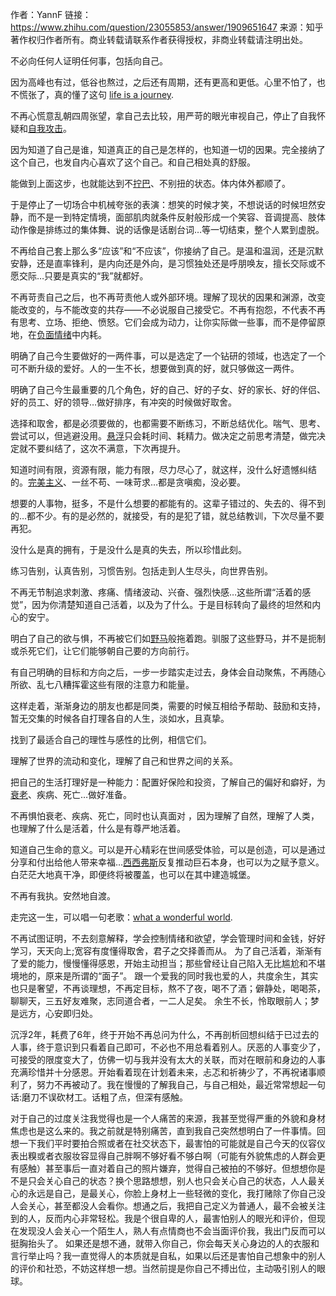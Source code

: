 作者：YannF
链接：https://www.zhihu.com/question/23055853/answer/1909651647
来源：知乎
著作权归作者所有。商业转载请联系作者获得授权，非商业转载请注明出处。



不必向任何人证明任何事，包括向自己。

因为高峰也有过，低谷也熬过，之后还有周期，还有更高和更低。心里不怕了，也不慌张了，真的懂了这句 [life is a journey](https://www.zhihu.com/search?q=life+is+a+journey&search_source=Entity&hybrid_search_source=Entity&hybrid_search_extra={"sourceType"%3A"answer"%2C"sourceId"%3A1909651647}). 

不再心慌意乱朝四周张望，拿自己去比较，用严苛的眼光审视自己，停止了自我怀疑和[自我攻击](https://www.zhihu.com/search?q=自我攻击&search_source=Entity&hybrid_search_source=Entity&hybrid_search_extra={"sourceType"%3A"answer"%2C"sourceId"%3A1909651647})。

因为知道了自己是谁，知道真正的自己是怎样的，也知道一切的因果。完全接纳了这个自己，也发自内心喜欢了这个自己。和自己相处真的舒服。

能做到上面这步，也就能达到不[拧巴](https://www.zhihu.com/search?q=拧巴&search_source=Entity&hybrid_search_source=Entity&hybrid_search_extra={"sourceType"%3A"answer"%2C"sourceId"%3A1909651647})、不别扭的状态。体内体外都顺了。

于是停止了一切场合中机械夸张的表演：想笑的时候才笑，不想说话的时候坦然安静，而不是一到特定情境，面部肌肉就条件反射般形成一个笑容、音调提高、肢体动作像是排练过的集体舞、说的话像是话剧台词…等一切结束，整个人累到虚脱。

不再给自己套上那么多“应该”和“不应该”，你接纳了自己。是温和温润，还是沉默安静，还是直率锋利，是内向还是外向，是习惯独处还是呼朋唤友，擅长交际或不愿交际…只要是真实的“我”就都好。

不再苛责自己之后，也不再苛责他人或外部环境。理解了现状的因果和渊源，改变能改变的，与不能改变的共存——不必说服自己接受它。不再有抱怨，不代表不再有思考、立场、拒绝、愤怒。它们会成为动力，让你实际做一些事，而不是停留原地，在[负面情绪](https://www.zhihu.com/search?q=负面情绪&search_source=Entity&hybrid_search_source=Entity&hybrid_search_extra={"sourceType"%3A"answer"%2C"sourceId"%3A1909651647})中内耗。

明确了自己今生要做好的一两件事，可以是选定了一个钻研的领域，也选定了一个可不断升级的爱好。人的一生不长，想要做到真的好，就只够做这一两件。

明确了自己今生最重要的几个角色，好的自己、好的子女、好的家长、好的伴侣、好的员工、好的领导…做好排序，有冲突的时候做好取舍。

选择和取舍，都是必须要做的，也都需要不断练习，不断总结优化。喘气、思考、尝试可以，但逃避没用。[悬浮](https://www.zhihu.com/search?q=悬浮&search_source=Entity&hybrid_search_source=Entity&hybrid_search_extra={"sourceType"%3A"answer"%2C"sourceId"%3A1909651647})只会耗时间、耗精力。做决定之前思考清楚，做完决定就不要纠结了，这次不满意，下次再提升。

知道时间有限，资源有限，能力有限，尽力尽心了，就这样，没什么好遗憾纠结的。[完美主义](https://www.zhihu.com/search?q=完美主义&search_source=Entity&hybrid_search_source=Entity&hybrid_search_extra={"sourceType"%3A"answer"%2C"sourceId"%3A1909651647})、一丝不苟、一味苛求…都是贪嗔痴，没必要。

想要的人事物，挺多，不是什么想要的都能有的。这辈子错过的、失去的、得不到的…都不少。有的是必然的，就接受，有的是犯了错，就总结教训，下次尽量不要再犯。

没什么是真的拥有，于是没什么是真的失去，所以珍惜此刻。

练习告别，认真告别，习惯告别。包括走到人生尽头，向世界告别。

不再无节制追求刺激、疼痛、情绪波动、兴奋、强烈快感…这些所谓“活着的感觉”，因为你清楚知道自己活着，以及为了什么。于是目标转向了最终的坦然和内心的安宁。

明白了自己的欲与惧，不再被它们如[野马](https://www.zhihu.com/search?q=野马&search_source=Entity&hybrid_search_source=Entity&hybrid_search_extra={"sourceType"%3A"answer"%2C"sourceId"%3A1909651647})般拖着跑。驯服了这些野马，并不是扼制或杀死它们，让它们能够朝自己要的方向前行。

有自己明确的目标和方向之后，一步一步踏实走过去，身体会自动聚焦，不再随心所欲、乱七八糟挥霍这些有限的注意力和能量。

这样走着，渐渐身边的朋友也都是同类，需要的时候互相给予帮助、鼓励和支持，暂无交集的时候各自打理各自的人生，淡如水，且真挚。

找到了最适合自己的理性与感性的比例，相信它们。

理解了世界的流动和变化，理解了自己和世界之间的关系。

把自己的生活打理好是一种能力：配置好保险和投资，了解自己的偏好和癖好，为[衰老](https://www.zhihu.com/search?q=衰老&search_source=Entity&hybrid_search_source=Entity&hybrid_search_extra={"sourceType"%3A"answer"%2C"sourceId"%3A1909651647})、疾病、死亡…做好准备。

不再惧怕衰老、疾病、死亡，同时也认真面对 ，因为理解了自然，理解了人类，也理解了什么是活着，什么是有尊严地活着。

知道自己生命的意义。可以是开心精彩在世间感受体验，可以是创造，可以是通过分享和付出给他人带来幸福…[西西弗斯](https://www.zhihu.com/search?q=西西弗斯&search_source=Entity&hybrid_search_source=Entity&hybrid_search_extra={"sourceType"%3A"answer"%2C"sourceId"%3A1909651647})反复推动巨石本身，也可以为之赋予意义。白茫茫大地真干净，即便终将被覆盖，也可以在其中建造城堡。

不再有我执。安然地自渡。

走完这一生，可以唱一句老歌：[what a wonderful world](https://www.zhihu.com/search?q=what+a+wonderful+world&search_source=Entity&hybrid_search_source=Entity&hybrid_search_extra={"sourceType"%3A"answer"%2C"sourceId"%3A1909651647}).





不再试图证明，不去刻意解释，学会控制情绪和欲望，学会管理时间和金钱，好好学习，天天向上;宽容有度懂得取舍，君子之交择善而从。
为了自己活着，渐渐有了爱的能力，慢慢懂得感恩，开始主动担当；那些曾经让自己陷入无比尴尬和不堪境地的，原来是所谓的“面子”。
跟一个爱我的同时我也爱的人，共度余生，其实也只是奢望，不再谈理想，不再定目标，熬不了夜，喝不了酒；僻静处，喝喝茶，聊聊天，三五好友难聚，志同道合者，一二人足矣。
余生不长，怜取眼前人；梦是远方，心安即归处。

沉浮2年，耗费了6年，终于开始不再总问为什么，不再剖析回想纠结于已过去的人事，终于意识到只看着自己即可，不必也不用总看着别人。厌恶的人事变少了，可接受的限度变大了，仿佛一切与我并没有太大的关联，而对在眼前和身边的人事充满珍惜并十分感恩。开始看着现在计划着未来，忐忑和祈祷少了，不再祝诸事顺利了，努力不再被动了。我在慢慢的了解我自己，与自己相处，最近常常想起一句话:磨刀不误砍材工。话粗了点，但深有感触。

对于自己的过度关注我觉得也是一个人痛苦的来源，我甚至觉得严重的外貌和身材焦虑也是这么来的。我之前就是特别痛苦，直到我自己突然想明白了一件事情。回想一下我们平时要拍合照或者在社交状态下，最害怕的可能就是自己今天的仪容仪表出糗或者衣服妆容显得自己胖啊不够好看不够白啊（可能有外貌焦虑的人群会更有感触）甚至事后一直对着自己的照片嫌弃，觉得自己被拍的不够好。但想想你是不是只会关心自己的状态？换个思路想想，别人也只会关心自己的状态，人人最关心的永远是自己，是最关心，你脸上身材上一些轻微的变化，我打赌除了你自己没人会关心，甚至都没人会看你。想通之后，我把自己定义为普通人，最不会被关注到的人，反而内心非常轻松。我是个很自卑的人，最害怕别人的眼光和评价，但现在发现没人会关心一个陌生人，熟人有点情商也不会当面评价我，我出门反而可以挺胸抬头了。
如果还是想不通，就带入你自己，你会每天关心身边的人的衣服和言行举止吗？我一直觉得人的本质就是自私，如果以后还是害怕自己想象中的别人的评价和社恐，不妨这样想一想。当然前提是你自己不搏出位，主动吸引别人的眼球。